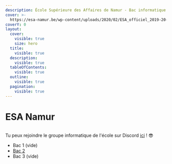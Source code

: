 ```yaml
---
description: École Supérieure des Affaires de Namur - Bac informatique
cover: >-
  https://esa-namur.be/wp-content/uploads/2020/02/ESA_officiel_2019-20-sur-62-scaled-1000x500.jpg
coverY: 0
layout:
  cover:
    visible: true
    size: hero
  title:
    visible: true
  description:
    visible: true
  tableOfContents:
    visible: true
  outline:
    visible: true
  pagination:
    visible: true
---
```


# ESA Namur

<div data-full-width="true">

<figure><img src="https://esa-namur.be/wp-content/uploads/2019/05/logo-site-2.png" alt=""><figcaption></figcaption></figure>

</div>

Tu peux rejoindre le groupe informatique de l'école sur Discord [ici](https://discord.gg/hWGcRqCe) ! :sunglasses:

* Bac 1 (vide)
* [Bac 2](bac-1/)
* Bac 3 (vide)
